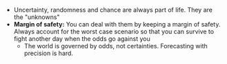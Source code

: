 - Uncertainty, randomness and chance are always part of life. They are the "unknowns"
- **Margin of safety:** You can deal with them by keeping a margin of safety. Always account for the worst case scenario so that you can survive to fight another day when the odds go against you
	- The world is governed by odds, not certainties. Forecasting with precision is hard.